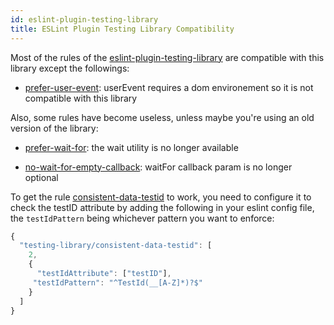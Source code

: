 ```yaml
---
id: eslint-plugin-testing-library
title: ESLint Plugin Testing Library Compatibility
---
```



Most of the rules of the [eslint-plugin-testing-library](https://github.com/testing-library/eslint-plugin-testing-library) are compatible with this library except the followings:

- [prefer-user-event](https://github.com/testing-library/eslint-plugin-testing-library/blob/main/docs/rules/prefer-user-event.md): userEvent requires a dom environement so it is not compatible with this library

Also, some rules have become useless, unless maybe you're using an old version of the library:

- [prefer-wait-for](https://github.com/testing-library/eslint-plugin-testing-library/blob/main/docs/rules/prefer-wait-for.md): the wait utility is no longer available

- [no-wait-for-empty-callback](https://github.com/testing-library/eslint-plugin-testing-library/blob/main/docs/rules/no-wait-for-empty-callback.md): waitFor callback param is no longer optional

To get the rule [consistent-data-testid](https://github.com/testing-library/eslint-plugin-testing-library/blob/main/docs/rules/consistent-data-testid.md) to work, you need to configure it to check the testID attribute by adding the following in your eslint config file, the `testIdPattern` being whichever pattern you want to enforce:

```javascript
{
  "testing-library/consistent-data-testid": [
    2,
    {
      "testIdAttribute": ["testID"],
     "testIdPattern": "^TestId(__[A-Z]*)?$"
    }
  ]
}
```